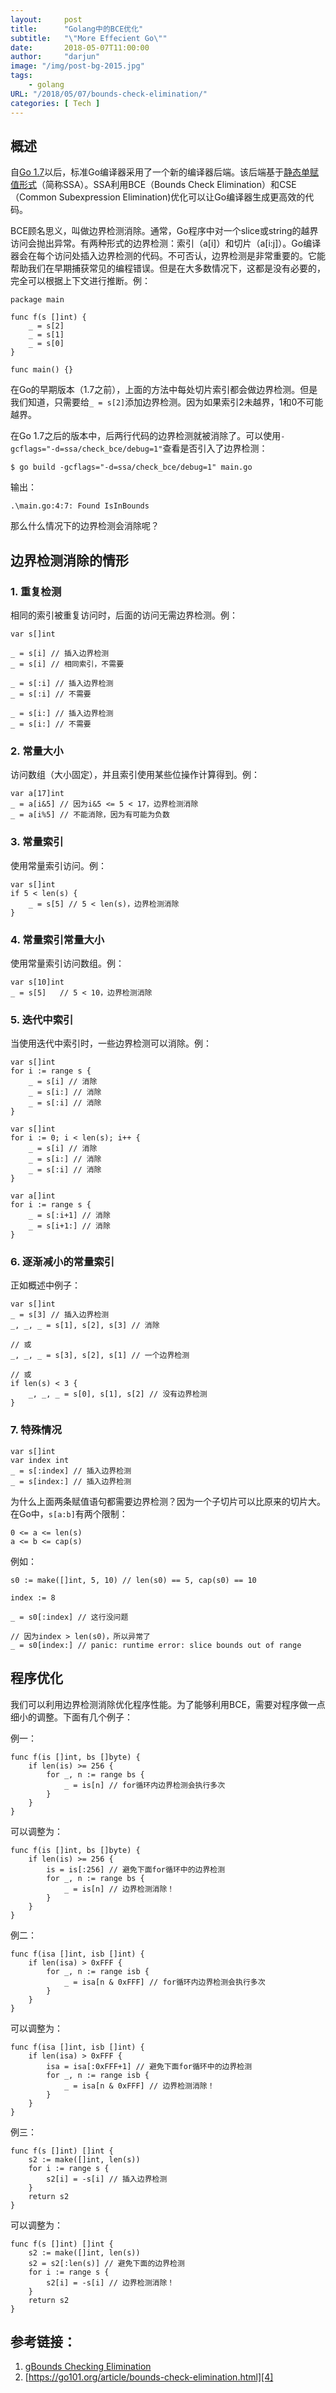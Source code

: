 ```yaml
---
layout:     post
title:      "Golang中的BCE优化"
subtitle:   "\"More Effecient Go\""
date:       2018-05-07T11:00:00 
author:     "darjun"
image: "/img/post-bg-2015.jpg"
tags:
    - golang
URL: "/2018/05/07/bounds-check-elimination/"
categories: [ Tech ]
---
```


## 概述
自[Go 1.7][1]以后，标准Go编译器采用了一个新的编译器后端。该后端基于[静态单赋值形式][2]（简称SSA）。SSA利用BCE（Bounds Check Elimination）和CSE（Common Subexpression Elimination)优化可以让Go编译器生成更高效的代码。

BCE顾名思义，叫做边界检测消除。通常，Go程序中对一个slice或string的越界访问会抛出异常。有两种形式的边界检测：索引（a[i]）和切片（a[i:j]）。Go编译器会在每个访问处插入边界检测的代码。不可否认，边界检测是非常重要的。它能帮助我们在早期捕获常见的编程错误。但是在大多数情况下，这都是没有必要的，完全可以根据上下文进行推断。例：
```
package main

func f(s []int) {
    _ = s[2]
    _ = s[1]
    _ = s[0]
}

func main() {}
```

在Go的早期版本（1.7之前），上面的方法中每处切片索引都会做边界检测。但是我们知道，只需要给`_ = s[2]`添加边界检测。因为如果索引2未越界，1和0不可能越界。

在Go 1.7之后的版本中，后两行代码的边界检测就被消除了。可以使用`-gcflags="-d=ssa/check_bce/debug=1"`查看是否引入了边界检测：
```
$ go build -gcflags="-d=ssa/check_bce/debug=1" main.go
```
输出：
```
.\main.go:4:7: Found IsInBounds
```

那么什么情况下的边界检测会消除呢？

## 边界检测消除的情形

### 1. 重复检测
相同的索引被重复访问时，后面的访问无需边界检测。例：
```
var s[]int

_ = s[i] // 插入边界检测
_ = s[i] // 相同索引，不需要
```
```
_ = s[:i] // 插入边界检测
_ = s[:i] // 不需要
```
```
_ = s[i:] // 插入边界检测
_ = s[i:] // 不需要
```

### 2. 常量大小
访问数组（大小固定），并且索引使用某些位操作计算得到。例：
```
var a[17]int
_ = a[i&5] // 因为i&5 <= 5 < 17，边界检测消除
_ = a[i%5] // 不能消除，因为有可能为负数
```

### 3. 常量索引
使用常量索引访问。例：
```
var s[]int
if 5 < len(s) {
    _ = s[5] // 5 < len(s)，边界检测消除
}
```

### 4. 常量索引常量大小
使用常量索引访问数组。例：
```
var s[10]int
_ = s[5]   // 5 < 10，边界检测消除
```

### 5. 迭代中索引
当使用迭代中索引时，一些边界检测可以消除。例：
```
var s[]int
for i := range s {
    _ = s[i] // 消除
    _ = s[i:] // 消除
    _ = s[:i] // 消除
}
```

```
var s[]int
for i := 0; i < len(s); i++ {
    _ = s[i] // 消除
    _ = s[i:] // 消除
    _ = s[:i] // 消除
}
```

```
var a[]int
for i := range s {
    _ = s[:i+1] // 消除
    _ = s[i+1:] // 消除
}
```

### 6. 逐渐减小的常量索引
正如概述中例子：
```
var s[]int
_ = s[3] // 插入边界检测
_, _, _ = s[1], s[2], s[3] // 消除

// 或
_, _, _ = s[3], s[2], s[1] // 一个边界检测

// 或
if len(s) < 3 {
    _, _, _ = s[0], s[1], s[2] // 没有边界检测
}
```

### 7. 特殊情况
```
var s[]int
var index int
_ = s[:index] // 插入边界检测
_ = s[index:] // 插入边界检测
```
为什么上面两条赋值语句都需要边界检测？因为一个子切片可以比原来的切片大。
在Go中，`s[a:b]`有两个限制：
```
0 <= a <= len(s)
a <= b <= cap(s)
```

例如：
```
s0 := make([]int, 5, 10) // len(s0) == 5, cap(s0) == 10

index := 8

_ = s0[:index] // 这行没问题

// 因为index > len(s0)，所以异常了
_ = s0[index:] // panic: runtime error: slice bounds out of range
```

## 程序优化
我们可以利用边界检测消除优化程序性能。为了能够利用BCE，需要对程序做一点细小的调整。下面有几个例子：

例一：
```
func f(is []int, bs []byte) {
    if len(is) >= 256 {
        for _, n := range bs {
            _ = is[n] // for循环内边界检测会执行多次
        }
    }
}
```
可以调整为：
```
func f(is []int, bs []byte) {
    if len(is) >= 256 {
        is = is[:256] // 避免下面for循环中的边界检测
        for _, n := range bs {
            _ = is[n] // 边界检测消除！
        }
    }
}
```

例二：
```
func f(isa []int, isb []int) {
    if len(isa) > 0xFFF {
        for _, n := range isb {
            _ = isa[n & 0xFFF] // for循环内边界检测会执行多次
        }
    }
}
```
可以调整为：
```
func f(isa []int, isb []int) {
    if len(isa) > 0xFFF {
        isa = isa[:0xFFF+1] // 避免下面for循环中的边界检测
        for _, n := range isb {
            _ = isa[n & 0xFFF] // 边界检测消除！
        }
    }
}
```

例三：
```
func f(s []int) []int {
    s2 := make([]int, len(s))
    for i := range s {
        s2[i] = -s[i] // 插入边界检测
    }
    return s2
}
```
可以调整为：
```
func f(s []int) []int {
    s2 := make([]int, len(s))
    s2 = s2[:len(s)] // 避免下面的边界检测
    for i := range s {
        s2[i] = -s[i] // 边界检测消除！
    }
    return s2
}
```

## 参考链接：
1. [gBounds Checking Elimination][3]
2. [https://go101.org/article/bounds-check-elimination.html][4]


[1]: https://blog.golang.org/go1.7
[2]: https://zh.wikipedia.org/wiki/%E9%9D%99%E6%80%81%E5%8D%95%E8%B5%8B%E5%80%BC%E5%BD%A2%E5%BC%8F
[3]: https://docs.google.com/document/d/1vdAEAjYdzjnPA9WDOQ1e4e05cYVMpqSxJYZT33Cqw2g/edit
[4]: https://go101.org/article/bounds-check-elimination.html
